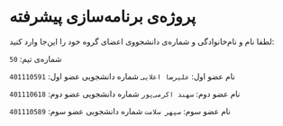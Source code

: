 # پروژه‌ی برنامه‌سازی پیشرفته
لطفا نام و نام‌خانوادگی و شماره‌ی دانشجووی اعضای گروه خود را این‌جا وارد کنید:

شماره‌ی تیم: `50`

نام عضو اول: `علیرضا اعلایی`
شماره دانشجویی عضو اول: `401110591`

نام عضو دوم: `سهند اکرمی‌پور`
شماره دانشجویی عضو دوم: `401110618`

نام عضو سوم: `سپهر سلامت`
شماره دانشجویی عضو سوم: `401110589`
